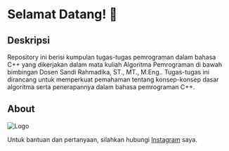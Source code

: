 
# Selamat Datang! 👋
## Deskripsi

Repository ini berisi kumpulan tugas-tugas pemrograman dalam bahasa C++ yang dikerjakan dalam mata kuliah Algoritma Pemrograman di bawah bimbingan Dosen Sandi Rahmadika, ST., MT., M.Eng.. Tugas-tugas ini dirancang untuk memperkuat pemahaman tentang konsep-konsep dasar algoritma serta penerapannya dalam bahasa pemrograman C++.


##
## About

![Logo](https://unp.ac.id/nfs-assets/all/images/logo_unp_white.png)

Untuk bantuan dan pertanyaan, silahkan hubungi [Instagram](https://www.instagram.com/ghazian_tza/) saya.

